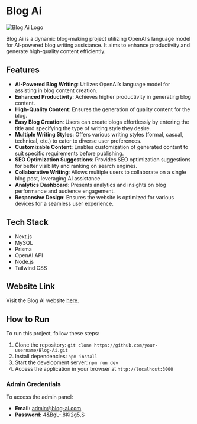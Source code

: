 # Blog Ai

![Blog Ai Logo](link-to-your-logo.png) <!-- Add your project's logo here -->

Blog Ai is a dynamic blog-making project utilizing OpenAI’s language model for AI-powered blog writing assistance. It aims to enhance productivity and generate high-quality content efficiently.

## Features

- **AI-Powered Blog Writing**: Utilizes OpenAI’s language model for assisting in blog content creation.
- **Enhanced Productivity**: Achieves higher productivity in generating blog content.
- **High-Quality Content**: Ensures the generation of quality content for the blog.
- **Easy Blog Creation**: Users can create blogs effortlessly by entering the title and specifying the type of writing style they desire.
- **Multiple Writing Styles**: Offers various writing styles (formal, casual, technical, etc.) to cater to diverse user preferences.
- **Customizable Content**: Enables customization of generated content to suit specific requirements before publishing.
- **SEO Optimization Suggestions**: Provides SEO optimization suggestions for better visibility and ranking on search engines.
- **Collaborative Writing**: Allows multiple users to collaborate on a single blog post, leveraging AI assistance.
- **Analytics Dashboard**: Presents analytics and insights on blog performance and audience engagement.
- **Responsive Design**: Ensures the website is optimized for various devices for a seamless user experience.

## Tech Stack

- Next.js
- MySQL
- Prisma
- OpenAI API
- Node.js
- Tailwind CSS

## Website Link

Visit the Blog Ai website [here](https://blog-ai-iota.vercel.app/).

## How to Run

To run this project, follow these steps:

1. Clone the repository: `git clone https://github.com/your-username/Blog-Ai.git`
2. Install dependencies: `npm install`
3. Start the development server: `npm run dev`
4. Access the application in your browser at `http://localhost:3000`

### Admin Credentials

To access the admin panel:

- **Email:** admin@blog-ai.com
- **Password:** 4&BgL-.8Ki2g5,S
